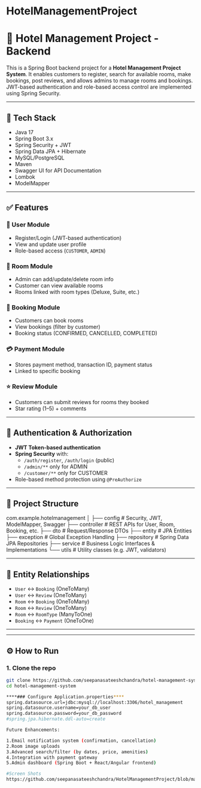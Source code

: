 # HotelManagementProject

# 🏨 Hotel Management Project - Backend

This is a Spring Boot backend project for a **Hotel Management Project System**. It enables customers to register, search for available rooms, make bookings, post reviews, and allows admins to manage rooms and bookings. JWT-based authentication and role-based access control are implemented using Spring Security.

---

## 📌 Tech Stack

- Java 17
- Spring Boot 3.x
- Spring Security + JWT
- Spring Data JPA + Hibernate
- MySQL/PostgreSQL
- Maven
- Swagger UI for API Documentation
- Lombok
- ModelMapper

---

## ✅ Features

### 👥 User Module
- Register/Login (JWT-based authentication)
- View and update user profile
- Role-based access (`CUSTOMER`, `ADMIN`)

### 🏨 Room Module
- Admin can add/update/delete room info
- Customer can view available rooms
- Rooms linked with room types (Deluxe, Suite, etc.)

### 📅 Booking Module
- Customers can book rooms
- View bookings (filter by customer)
- Booking status (CONFIRMED, CANCELLED, COMPLETED)

### 💳 Payment Module
- Stores payment method, transaction ID, payment status
- Linked to specific booking

### ⭐ Review Module
- Customers can submit reviews for rooms they booked
- Star rating (1–5) + comments


---

## 🔐 Authentication & Authorization

- **JWT Token-based authentication**
- **Spring Security** with:
  - `/auth/register`, `/auth/login` (public)
  - `/admin/**` only for ADMIN
  - `/customer/**` only for CUSTOMER
- Role-based method protection using `@PreAuthorize`

---

## 📁 Project Structure

com.example.hotelmanagement
│
├── config # Security, JWT, ModelMapper, Swagger
├── controller # REST APIs for User, Room, Booking, etc.
├── dto # Request/Response DTOs
├── entity # JPA Entities
├── exception # Global Exception Handling
├── repository # Spring Data JPA Repositories
├── service # Business Logic Interfaces & Implementations
└── utils # Utility classes (e.g. JWT, validators)



---

## 🔗 Entity Relationships

- `User` ↔ `Booking` (OneToMany)
- `User` ↔ `Review` (OneToMany)
- `Room` ↔ `Booking` (OneToMany)
- `Room` ↔ `Review` (OneToMany)
- `Room` ↔ `RoomType` (ManyToOne)
- `Booking` ↔ `Payment` (OneToOne)

---

---

## ⚙️ How to Run

### 1. Clone the repo
```bash
git clone https://github.com/seepanasateeshchandra/hotel-management-system.git
cd hotel-management-system

****### Configure Application.properties****
spring.datasource.url=jdbc:mysql://localhost:3306/hotel_management
spring.datasource.username=your_db_user
spring.datasource.password=your_db_password
#spring.jpa.hibernate.ddl-auto=create

Future Enhancements:

1.Email notification system (confirmation, cancellation)
2.Room image uploads
3.Advanced search/filter (by dates, price, amenities)
4.Integration with payment gateway
5.Admin dashboard (Spring Boot + React/Angular frontend)

#Screen Shots
https://github.com/seepanasateeshchandra/HotelManagementProject/blob/main/Screenshot%202025-06-04%20113451.png


